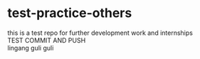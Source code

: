 # test-practice-others
this is a test repo for further development work and internships
<br>
TEST COMMIT AND PUSH
<br>
lingang guli guli
